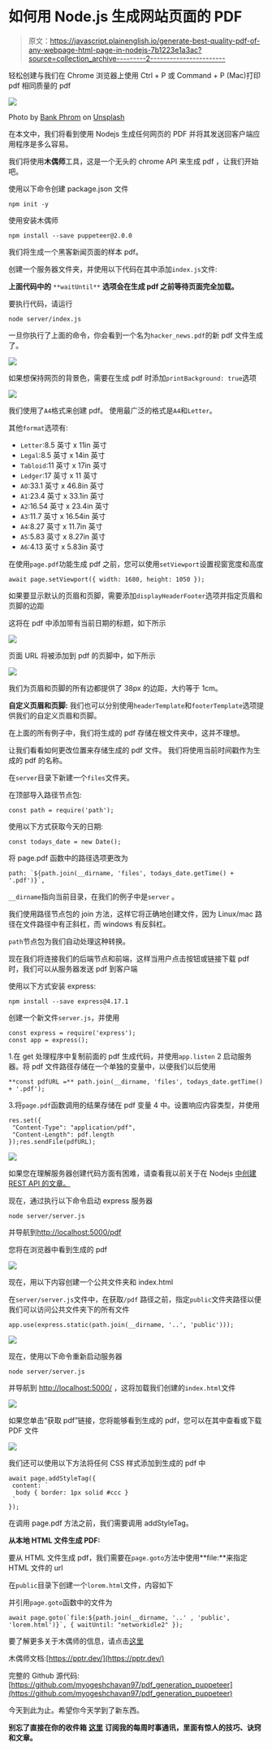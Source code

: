 # 如何用 Node.js 生成网站页面的 PDF

> 原文：<https://javascript.plainenglish.io/generate-best-quality-pdf-of-any-webpage-html-page-in-nodejs-7b1223e1a3ac?source=collection_archive---------2----------------------->

轻松创建与我们在 Chrome 浏览器上使用 Ctrl + P 或 Command + P (Mac)打印 pdf 相同质量的 pdf

![](img/4f4f62a20d339799ec513ca2acaa2630.png)

Photo by [Bank Phrom](https://unsplash.com/@bank_phrom?utm_source=medium&utm_medium=referral) on [Unsplash](https://unsplash.com?utm_source=medium&utm_medium=referral)

在本文中，我们将看到使用 Nodejs 生成任何网页的 PDF 并将其发送回客户端应用程序是多么容易。

我们将使用**木偶师**工具，这是一个无头的 chrome API 来生成 pdf
，让我们开始吧。

使用以下命令创建 package.json 文件

```
npm init -y
```

使用安装木偶师

```
npm install --save puppeteer@2.0.0
```

我们将生成一个黑客新闻页面的样本 pdf。

创建一个服务器文件夹，并使用以下代码在其中添加`index.js`文件:

**上面代码中的** `**waitUntil**` **选项会在生成 pdf 之前等待页面完全加载。**

要执行代码，请运行

```
node server/index.js
```

一旦你执行了上面的命令，你会看到一个名为`hacker_news.pdf`的新 pdf 文件生成了。

![](img/df62b99052862430570991fa1f6b2c81.png)

如果想保持网页的背景色，需要在生成 pdf 时添加`printBackground: true`选项

![](img/5f86c5f400049f77c3d38aa6167bde76.png)

我们使用了`A4`格式来创建 pdf。
使用最广泛的格式是`A4`和`Letter`。

其他`format`选项有:

*   `Letter`:8.5 英寸 x 11in 英寸
*   `Legal`:8.5 英寸 x 14in 英寸
*   `Tabloid`:11 英寸 x 17in 英寸
*   `Ledger`:17 英寸 x 11 英寸
*   `A0`:33.1 英寸 x 46.8in 英寸
*   `A1`:23.4 英寸 x 33.1in 英寸
*   `A2`:16.54 英寸 x 23.4in 英寸
*   `A3`:11.7 英寸 x 16.54in 英寸
*   `A4`:8.27 英寸 x 11.7in 英寸
*   `A5`:5.83 英寸 x 8.27in 英寸
*   `A6`:4.13 英寸 x 5.83in 英寸

在使用`page.pdf`功能生成 pdf 之前，您可以使用`setViewport`设置视窗宽度和高度

```
await page.setViewport({ width: 1680, height: 1050 });
```

如果要显示默认的页眉和页脚，需要添加`displayHeaderFooter`选项并指定页眉和页脚的边距

这将在 pdf 中添加带有当前日期的标题，如下所示

![](img/debad512bce2941b6befe36a492958ec.png)

页面 URL 将被添加到 pdf 的页脚中，如下所示

![](img/55140f0989ade71a7480a83b5caadc61.png)

我们为页眉和页脚的所有边都提供了 38px 的边距，大约等于 1cm。

**自定义页眉和页脚:**
我们也可以分别使用`headerTemplate`和`footerTemplate`选项提供我们的自定义页眉和页脚。

在上面的所有例子中，我们将生成的 pdf 存储在根文件夹中，这并不理想。

让我们看看如何更改位置来存储生成的 pdf 文件。
我们将使用当前时间戳作为生成的 pdf 的名称。

在`server`目录下新建一个`files`文件夹。

在顶部导入路径节点包:

```
const path = require('path');
```

使用以下方式获取今天的日期:

```
const todays_date = new Date();
```

将 page.pdf 函数中的路径选项更改为

```
path: `${path.join(__dirname, 'files', todays_date.getTime() + '.pdf')}`,
```

`__dirname`指向当前目录，在我们的例子中是`server` 。

我们使用路径节点包的 join 方法，这样它将正确地创建文件，因为 Linux/mac 路径在文件路径中有正斜杠，而 windows 有反斜杠。

`path`节点包为我们自动处理这种转换。

现在我们将连接我们的后端节点和前端，这样当用户点击按钮或链接下载 pdf 时，我们可以从服务器发送 pdf 到客户端

使用以下方式安装 express:

```
npm install --save express@4.17.1
```

创建一个新文件`server.js`，并使用

```
const express = require('express');
const app = express();
```

1.在 get 处理程序中复制前面的 pdf 生成代码，并使用`app.listen`
2 启动服务器。将 pdf 文件路径存储在一个单独的变量中，以便我们以后使用

```
**const pdfURL =** path.join(__dirname, 'files', todays_date.getTime() + '.pdf');
```

3.将`page.pdf`函数调用的结果存储在 pdf 变量
4 中。设置响应内容类型，并使用

```
res.set({
 "Content-Type": "application/pdf",
 "Content-Length": pdf.length
});res.sendFile(pdfURL);
```

![](img/de4d4dab54ebcca7605a02a0f749735b.png)

如果您在理解服务器创建代码方面有困难，请查看我以前关于在 Nodejs [中创建 REST API 的文章。](/easily-create-rest-apis-in-nodejs-using-express-d9a0484b3d59?source=friends_link&sk=60f6d88fe8e24b69927445a363e45a2a)

现在，通过执行以下命令启动 express 服务器

```
node server/server.js
```

并导航到[http://localhost:5000/pdf](http://localhost:5000/pdf)

您将在浏览器中看到生成的 pdf

![](img/8680e6134a5af2124a46c5f4cf00ffd7.png)

现在，用以下内容创建一个公共文件夹和 index.html

在`server/server.js`文件中，在获取`/pdf` 路径之前，指定`public`文件夹路径以便我们可以访问公共文件夹下的所有文件

```
app.use(express.static(path.join(__dirname, '..', 'public')));
```

![](img/5bf26d8e4b2ccb90441cd3be196cf862.png)

现在，使用以下命令重新启动服务器

```
node server/server.js
```

并导航到 [http://localhost:5000/](http://localhost:5000/) ，这将加载我们创建的`index.html`文件

![](img/feeaef8ec080223d92f261fabab2f108.png)

如果您单击“获取 pdf”链接，您将能够看到生成的 pdf，您可以在其中查看或下载 PDF 文件

![](img/8680e6134a5af2124a46c5f4cf00ffd7.png)

我们还可以使用以下方法将任何 CSS 样式添加到生成的 pdf 中

```
await page.addStyleTag({
 content: `
  body { border: 1px solid #ccc }
 `
});
```

在调用 page.pdf 方法之前，我们需要调用 addStyleTag。

**从本地 HTML 文件生成 PDF:**

要从 HTML 文件生成 pdf，我们需要在`page.goto`方法中使用**file:<path _ of _ file>**来指定 HTML 文件的 url

在`public`目录下创建一个`lorem.html`文件，内容如下

并引用`page.goto`函数中的文件为

```
await page.goto(`file:${path.join(__dirname, '..' , 'public', 'lorem.html')}`, { waitUntil: "networkidle2" });
```

要了解更多关于木偶师的信息，请点击[这里](https://github.com/puppeteer/puppeteer)

木偶师文档:[https://pptr.dev/](https://pptr.dev/)

完整的 Github 源代码:[https://github.com/myogeshchavan97/pdf_generation_puppeteer](https://github.com/myogeshchavan97/pdf_generation_puppeteer)

今天到此为止。希望你今天学到了新东西。

**别忘了直接在你的收件箱** [**这里**](https://yogeshchavan.dev) **订阅我的每周时事通讯，里面有惊人的技巧、诀窍和文章。**